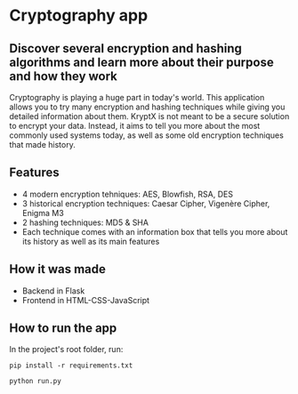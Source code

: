 <h1>Cryptography app</h1>


<h2>Discover several encryption and hashing algorithms and learn more about their purpose and how they work</h2>
<p>Cryptography is playing a huge part in today's world. This application allows you to try many encryption and hashing techniques while giving you detailed information about them. KryptX is not meant to be a secure solution to encrypt your data. Instead, it aims to tell you more about the most commonly used systems today, as well as some old encryption techniques that made history.</p>
<h2>Features</h2>

 - 4 modern encryption tehniques: AES, Blowfish, RSA, DES
 - 3 historical encryption techniques: Caesar Cipher, Vigenère Cipher, Enigma M3
 - 2 hashing techniques: MD5 & SHA
-  Each technique comes with an information box that tells you more about its history as well as its main features

<h2>How it was made</h2>

 -   Backend in Flask
 -   Frontend in HTML-CSS-JavaScript

<h2>How to run the app</h2>

In the project's root folder, run:

`pip install -r requirements.txt`

`python run.py`
